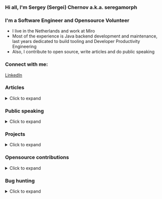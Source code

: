 
### Hi all, I'm Sergey (Sergei) Chernov a.k.a. seregamorph

### I'm a Software Engineer and Opensource Volunteer

- I live in the Netherlands and work at Miro
- Most of the experience is Java backend development and maintenance,
last years dedicated to build tooling and Developer Productivity Engineering
- Also, I contribute to open source, write articles and do public speaking

### Connect with me:
[LinkedIn](https://linkedin.com/in/schernov/)

### Articles
<details>
  <summary>Click to expand</summary>

* Fluent setter: breaking the convention
  * [JAVAPRO magazine](https://javapro.io/wp-content/uploads/2025/09/JavaPRO_03-2_2025_final.pdf) (page 35)
  * [JAVAPRO magazine](https://javapro.io/2025/10/01/fluent-setter-breaking-the-convention/)
  * [Miro Engineering blog](https://medium.com/miro-engineering/fluent-setter-breaking-the-convention-33ce3433126e)
* Speed Up Your Maven Build x10… Before You Move to Gradle
  * [JAVAPRO magazine](https://javapro.io/2025/08/26/how-to-speed-up-maven-builds/)
  * [Habr (rus)](https://habr.com/ru/articles/881620/)
* Optimizing Spring Integration Tests at Scale [Baeldung](https://www.baeldung.com/spring-integration-test-optimize)
* Simple release management with git [Habr (rus)](https://habr.com/ru/post/159107/)
* Refactoring legacy-project to Dependency Injection. Sith's way [Habr (rus)](https://habr.com/ru/post/217523/)
* CharSequence magic [Habr (rus)](https://habr.com/ru/post/345660/)
* Obtaining Method from Method Reference [Habr (rus)](https://habr.com/ru/post/522774/)
* Extension methods in Java [Habr (rus)](https://habr.com/ru/post/527688/)
* Obtaining generic type at runtime [Habr (rus)](https://habr.com/ru/post/588252/)

</details>

### Public speaking
<details>
  <summary>Click to expand</summary>

* Speed Up Your Maven Build x10… Before You Move to Gradle
  * [DPE Summit 2024](https://dpe.org/sessions/sergei-chernov/speed-up-your-maven-build-x10-before-you-move-to-gradle/) (hosted by Gradle Inc.)
  * [JUG Amsterdam Meetup](https://www.meetup.com/amsterdam-java-user-group/events/302997843) (hosted by Miro)
  * [VoxxedDays Amsterdam 2025](https://amsterdam.voxxeddays.com/speaker/?id=2952) (hosted by CodeLabJUG)
  * [Devoxx Greece 2025](https://devoxx.gr/schedule/speaker-details/?id=1481) (hosted by SoftConf)
* Monolith Server Build Optimization [JUG Amsterdam Meetup](https://www.meetup.com/amsterdam-java-user-group/events/308630499/)
* Maven Turbo reactor [DPE Summit 2025](https://dpe.org/sessions/sergey-chernov/maven-turbo-reactor/) [recording](https://www.youtube.com/watch?v=89Nuw9SDdwY) [slides](https://miro.com/app/board/uXjVLYUPRas=/) (hosted by Gradle Inc.)
* Improving Spring Boot tests efficiency
  * [Spring I/O 2025](https://2025.springio.net/speakers/sergei-chernov/) [recording](https://www.youtube.com/watch?v=7jMIipe2AJI) (hosted by Broadcom)
  * [YouTube](https://www.youtube.com/watch?v=_Vci_5nr8R0) (hosted by AtomicJar/TestContainers)
  * [JUG Amsterdam Meetup](https://www.meetup.com/amsterdam-java-user-group/events/298353251) (hosted by Adyen)
  * [Voxxed Days Thessaloniki 2025](https://m.devoxx.com/events/vdthess25/talks/2604/improving-spring-boot-test-efficiency) (hosted by The Java Community BV.)
* Discussing monorepos [BuildPropulsionLab](https://www.youtube.com/watch?v=Sz9veda7JKc) (hosted by Gradle Inc.)
* Fluent Setters in Java [JugRu Meetup](https://miro.jugru.org/) (hosted by JugRu/Miro)

</details>

### Projects
<details>
  <summary>Click to expand</summary>

* [spring-test-smart-context](https://github.com/seregamorph/spring-test-smart-context) - Improving Spring Boot test efficiency
* [maven-surefire-cached](https://github.com/seregamorph/maven-surefire-cached) - Maven surefire/failsafe plugins supporting build caching
* [maven-turbo-builder](https://github.com/maven-turbo-reactor/maven-turbo-builder) (also part of [Maveniverse](https://github.com/maveniverse/maven-turbo-builder)) - Make Maven Turbo fast
* [test-distribution](https://github.com/seregamorph/test-distribution) - Dynamic Test Distribution for Maven
* [jvm-arch-maven-extension](https://github.com/seregamorph/jvm-arch-maven-extension) - Ensure JVM arch vs CPU arch
* [rest-api-framework](https://github.com/seregamorph/rest-api-framework) - build REST API with powerful testing based on Spring Boot
* [hamcrest-more-matchers](https://github.com/seregamorph/hamcrest-more-matchers) - additional Hamcrest matchers to verify collection order and extracted values
* [morejdbc](https://github.com/seregamorph/morejdbc) - helpers to call Oracle stored procedures/functions
* [reactive-cassandra](https://github.com/seregamorph/reactive-cassandra) - extensions for reactive-style
(a.k.a. Promise) Futures for cassandra driver 2.x
* [binaryxml](https://github.com/seregamorph/binaryxml) - own lightweight binary xml serialization library
* [miro-app-oauth](https://github.com/seregamorph/miro-app-oauth) - sample OAuth application for Miro
* [Morph3D Screen Saver](https://github.com/seregamorph/morph3d) - Screen Saver for Windows, it was very popular in the 2000s
* [All personal repositories](https://github.com/seregamorph?tab=repositories&q=&type=source&language=&sort=)

</details>

### Opensource contributions
<details>
  <summary>Click to expand</summary>

* [pgjdbc](https://github.com/pgjdbc/pgjdbc)
  - [connectTimeout property support](https://github.com/pgjdbc/pgjdbc/pull/140)
* [maven](https://maven.apache.org/)
  - [Fix DefaultExceptionHandler NPE](https://github.com/apache/maven/pull/241)
* [frontend-maven-plugin](https://github.com/eirslett/frontend-maven-plugin)
  - [Self repairing in case of corrupted state](https://github.com/eirslett/frontend-maven-plugin/pull/807)
  - [Support arm64 binaries since Node.js v16](https://github.com/eirslett/frontend-maven-plugin/pull/970)
* [hibernate-orm](https://github.com/hibernate/hibernate-orm)
  - [Order.reverse() contract strict following](https://github.com/hibernate/hibernate-orm/pull/3272)
  - [Order.reverse() contract strict following backport](https://github.com/hibernate/hibernate-orm/pull/3271)
* [jackson-databind](https://github.com/FasterXML/jackson-databind)
  - [Fix default CharSequence serialization](https://github.com/FasterXML/jackson-databind/pull/3332)
* [IntelliJ IDEA Community Edition](https://github.com/JetBrains/intellij-community)
  - [Fix maven import for non-case sensitive unique artifactId](https://github.com/JetBrains/intellij-community/pull/2435)
* [spring-framework](https://github.com/spring-projects/spring-framework)
  - [Optimize context caching in the TestContext framework](https://github.com/spring-projects/spring-framework/issues/32289) \[open\]
* [gradle](https://github.com/gradle/gradle)
  - [Expose BuildCacheKey to task execution](https://github.com/gradle/gradle/pull/28998) \[open\]
* [groovy](https://github.com/apache/groovy)
  - [GROOVY-11541: Sql wildcard params](https://github.com/apache/groovy/pull/2139)
* [dependency-management-plugin](https://github.com/spring-gradle-plugins/dependency-management-plugin)
  - [dependencyManagement task is eagerly created](https://github.com/spring-gradle-plugins/dependency-management-plugin/pull/403)
* [dependency-analysis-gradle-plugin](https://github.com/autonomousapps/dependency-analysis-gradle-plugin)
  - [Reason explanation id ambiguity](https://github.com/autonomousapps/dependency-analysis-gradle-plugin/pull/1125)
  - [Caching issues for included builds](https://github.com/autonomousapps/dependency-analysis-gradle-plugin/issues/1220) \[open\]
  - [Fix incomplete reason explanation on multi capabilities](https://github.com/autonomousapps/dependency-analysis-gradle-plugin/pull/1170)
  - [artifactsReport granular cache inputs](https://github.com/autonomousapps/dependency-analysis-gradle-plugin/pull/1219) \[open\]
  - [Print build path in projectHealth](https://github.com/autonomousapps/dependency-analysis-gradle-plugin/pull/1178)
  - [Sort output of graphView and findDeclarations](https://github.com/autonomousapps/dependency-analysis-gradle-plugin/pull/1202)
  - [JSON pretty print option](https://github.com/autonomousapps/dependency-analysis-gradle-plugin/pull/1205) \[open\]
* [easy-random](https://github.com/j-easy/easy-random)
  - [Repeatable random object](https://github.com/j-easy/easy-random/pull/413)
* [commons-beanutils](https://github.com/apache/commons-beanutils)
  - [BEANUTILS-541 - Fix FluentPropertyBeanIntrospector](https://github.com/apache/commons-beanutils/pull/234)
* [github-api](https://github.com/hub4j/github-api)
  - [user, push, pull event extensions](https://github.com/hub4j/github-api/pull/944)
  - [pullRequestReview.review.htmlUrl](https://github.com/hub4j/github-api/pull/946)
  - [Base event payload](https://github.com/hub4j/github-api/pull/976)
  - [pull_request action "edited".changes](https://github.com/hub4j/github-api/pull/979)
* [undertow](https://github.com/undertow-io/undertow)
  - [Path template matched parameters should keep order](https://github.com/undertow-io/undertow/pull/983)
* [testng](https://github.com/cbeust/testng)
  - [Failsafe reports (Exception)](https://github.com/cbeust/testng/pull/2808)
  - [Failsafe reports (parameter)](https://github.com/cbeust/testng/pull/2831)
* [hamcrest](https://github.com/hamcrest/JavaHamcrest)
  - [java.util.Optional matchers](https://github.com/hamcrest/JavaHamcrest/pull/421)
* [rsocket-java](https://github.com/rsocket/rsocket-java)
  - [Fix build for Apple M1](https://github.com/rsocket/rsocket-java/pull/1001/files)
* [micronaut](https://github.com/micronaut-projects/micronaut-starter)
  - [Fix gradlew/mnvw generation](https://github.com/micronaut-projects/micronaut-starter/pull/923)
* [quarkus](https://github.com/quarkusio/quarkus)
  - [Fix gradlew/mnvw generation](https://github.com/quarkusio/quarkus/pull/20513)
* [spring-test-profiler](https://github.com/PragmaTech-GmbH/spring-test-profiler)
  - [Fix single registerSingleton](https://github.com/PragmaTech-GmbH/spring-test-profiler/pull/17)
* [All pull requests](https://github.com/pulls?q=is%3Apr+author%3Aseregamorph+archived%3Afalse+is%3Aclosed)

</details>

### Bug hunting
<details>
  <summary>Click to expand</summary>

* JetBrains
  - [all projects](https://youtrack.jetbrains.com/issues?q=reported%20by:%20Sergey.Chernov%20)
* Various GitHub projects
  - [all projects](https://github.com/issues?q=is%3Aissue+author%3Aseregamorph+archived%3Afalse+is%3Aclosed)

![](https://komarev.com/ghpvc/?username=seregamorph&style=flat-square&abbreviated=true)

</details>
